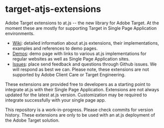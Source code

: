 # target-atjs-extensions
Adobe Target extensions to at.js -- the new library for Adobe Target.  At the moment these are mostly for supporting Target in Single Page Application environments.

* [Wiki](https://github.com/Adobe-Marketing-Cloud/target-atjs-extensions/wiki): detailed information about at.js extensions, their implementations, examples and references to demo pages.
* [Demos](http://adobe-marketing-cloud.github.io/target-atjs-extensions): demo page with links to various at.js implementations for regular websites as well as Single Page Application sites.
* [Issues](https://github.com/Adobe-Marketing-Cloud/target-atjs-extensions/issues): place send feedback and questions through Github issues. We will respond as best we can.  Please note, these extensions are not supported by Adobe Client Care or Target Engineering. 

These extensions are provided free to developers as a starting point to integrate at.js with their Single Page Application. Extensions are not always updated for the latest at.js version.  Customization may be required to integrate successfully with your single page app.

This repository is a work-in-progress.  Please check commits for version history.  These extensions are only to be used with an at.js deployment of the Adobe Target solution.
